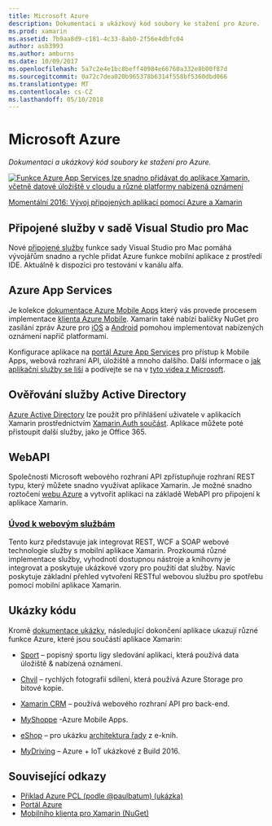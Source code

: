 ```yaml
---
title: Microsoft Azure
description: Dokumentaci a ukázkový kód soubory ke stažení pro Azure.
ms.prod: xamarin
ms.assetid: 7b9aa8d9-c181-4c33-8ab0-2f56e4dbfc04
author: asb3993
ms.author: amburns
ms.date: 10/09/2017
ms.openlocfilehash: 5a7c2e4e1bc8beff40984e66760a332e8b00f87d
ms.sourcegitcommit: 0a72c7dea020b965378b6314f558bf5360dbd066
ms.translationtype: MT
ms.contentlocale: cs-CZ
ms.lasthandoff: 05/10/2018
---
```

# <a name="microsoft-azure"></a>Microsoft Azure

_Dokumentaci a ukázkový kód soubory ke stažení pro Azure._

[ ![](images/evolve-mikej-azure-sml.png "Funkce Azure App Services lze snadno přidávat do aplikace Xamarin, včetně datové úložiště v cloudu a různé platformy nabízená oznámení")](https://evolve.xamarin.com/session/56ec886fde91c6253c277bc6)

[Momentální 2016: Vývoj připojených aplikací pomocí Azure a Xamarin](https://evolve.xamarin.com/session/56ec886fde91c6253c277bc6)

## <a name="connected-services-in-visual-studio-for-mac"></a>Připojené služby v sadě Visual Studio pro Mac

Nové [připojené služby](connected-services.md) funkce sady Visual Studio pro Mac pomáhá vývojářům snadno a rychle přidat Azure funkce mobilní aplikace z prostředí IDE. Aktuálně k dispozici pro testování v kanálu alfa.


## <a name="azure-app-services"></a>Azure App Services

Je kolekce [dokumentace Azure Mobile Apps](~/cross-platform/data-cloud/mobile-apps.md) který vás provede procesem implementace [klienta Azure Mobile](https://www.nuget.org/packages/Microsoft.Azure.Mobile.Client/).
Xamarin také nabízí balíčky NuGet pro zasílání zpráv Azure pro [iOS](https://www.nuget.org/packages/Xamarin.Azure.NotificationHubs.iOS/) a [Android](https://www.nuget.org/packages/Xamarin.Azure.NotificationHubs.Android/) pomohou implementovat nabízených oznámení napříč platformami.

Konfigurace aplikace na [portál Azure App Services](https://portal.azure.com/) pro přístup k Mobile Apps, webová rozhraní API, úložiště a mnoho dalšího. Další informace o [jak aplikační služby se liší](http://azure.microsoft.com/updates/whats-new-with-azure-app-service/) a podívejte se na v [tyto videa z Microsoft](http://azure.microsoft.com/campaigns/azure-march-announcement/).

## <a name="active-directory-authentication"></a>Ověřování služby Active Directory

[Azure Active Directory](~/cross-platform/data-cloud/active-directory/index.md) lze použít pro přihlášení uživatele v aplikacích Xamarin prostřednictvím [Xamarin.Auth součást](https://www.nuget.org/packages/Xamarin.Auth/).
Aplikace můžete poté přistoupit další služby, jako je Office 365.

## <a name="webapi"></a>WebAPI

Společnosti Microsoft webového rozhraní API zpřístupňuje rozhraní REST typu, který můžete snadno využívat aplikace Xamarin.
Je možné snadno roztočení [webu Azure](https://trywebsites.azurewebsites.net/) a vytvořit aplikaci na základě WebAPI pro připojení k aplikace Xamarin.


###  <a name="introduction-to-web-servicescross-platformdata-cloudweb-servicesindexmd"></a>[Úvod k webovým službám](~/cross-platform/data-cloud/web-services/index.md)

Tento kurz představuje jak integrovat REST, WCF a SOAP webové technologie služby s mobilní aplikace Xamarin. Prozkoumá různé implementace služby, vyhodnotí dostupnou nástroje a knihovny je integrovat a poskytuje ukázkové vzory pro použití dat služby. Navíc poskytuje základní přehled vytvoření RESTful webovou službu pro spotřebu pomocí mobilní aplikace Xamarin.

## <a name="samples"></a>Ukázky kódu

Kromě [dokumentace ukázky](https://github.com/xamarin/mobile-samples/tree/master/Azure), následující dokončení aplikace ukazují různé funkce Azure, které jsou součástí aplikace Xamarin:

- [Sport](https://github.com/xamarin/Sport) – popisný sportu ligy sledování aplikaci, která používá data úložiště & nabízená oznámení.
- [Chvil](https://github.com/pierceboggan/Moments) – rychlých fotografií sdílení, která používá Azure Storage pro bitové kopie.
- [Xamarin CRM](https://github.com/xamarin/app-crm) – používá webového rozhraní API pro back-end.
- [MyShoppe](https://github.com/jamesmontemagno/MyShoppe) -Azure Mobile Apps.

- [eShop](https://github.com/dotnet-architecture/eShopOnContainers) – pro ukázku [architektura řady](https://www.microsoft.com/net/learn/architecture) z e-knih.
- [MyDriving](https://azure.microsoft.com/campaigns/mydriving/) – Azure + IoT ukázkové z Build 2016.


## <a name="related-links"></a>Související odkazy

- [Příklad Azure PCL (podle @paulbatum) (ukázka)](https://github.com/paulbatum/mobile-services-xamarin-pcl)
- [Portál Azure](http://azure.microsoft.com/)
- [Mobilního klienta pro Xamarin (NuGet)](https://www.nuget.org/packages/Microsoft.Azure.Mobile.Client/)
